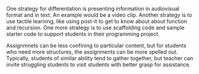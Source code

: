 One strategy for differentation is presenting information in audiovisual format
and in text. An example would be a video clip. Another strategy is to use tactile
learning, like using post-it to get to know about about function and recursion.
One more strategy is to use scaffolding code and sample starter code to support
students in their programming project.

Assignmnets can be less confining to particular content, but for students
who need more structures, the assignments can be more spelled out. Typically,
students of similar ability tend to gather together, but teacher can invite
struggling students to visit students with better grasp for assistance.
